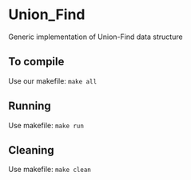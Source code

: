 # Union_Find
Generic implementation of Union-Find data structure 

## To compile
Use our makefile:
`make all`

## Running
Use makefile:
`make run`

## Cleaning
Use makefile:
`make clean`
